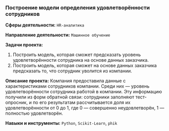 ### Построение модели определения удовлетворённости сотрудников

**Сферы деятельности:** `HR-аналитика`

**Направление деятельности:** `Машинное обучение`

**Задачи проекта:** 
1) Построить модель, которая сможет предсказать уровень удовлетворённости сотрудника на основе данных заказчика.
2) Построить модель, которая сможет на основе данных заказчика предсказать то, что сотрудник уволится из компании.

**Описание проекта:** Компания предоставила данные с характеристиками сотрудников компании. Среди них — уровень удовлетворённости сотрудника работой в компании. Эту информацию получили из форм обратной связи: сотрудники заполняют тест-опросник, и по его результатам рассчитывается доля их удовлетворённости от 0 до 1, где 0 — совершенно неудовлетворён, 1 — полностью удовлетворён. 

**Навыки и инструменты:** `Python`, `Scikit-Learn`, `phik`
